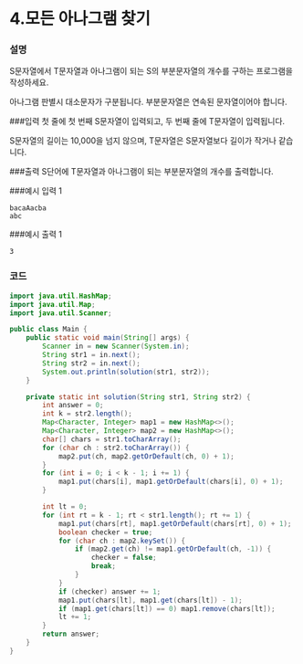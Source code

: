 # 4.모든 아나그램 찾기

### 설명
S문자열에서 T문자열과 아나그램이 되는 S의 부분문자열의 개수를 구하는 프로그램을 작성하세요.

아나그램 판별시 대소문자가 구분됩니다. 부분문자열은 연속된 문자열이어야 합니다.


###입력
첫 줄에 첫 번째 S문자열이 입력되고, 두 번째 줄에 T문자열이 입력됩니다.

S문자열의 길이는 10,000을 넘지 않으며, T문자열은 S문자열보다 길이가 작거나 같습니다.


###출력
S단어에 T문자열과 아나그램이 되는 부분문자열의 개수를 출력합니다.


###예시 입력 1
```
bacaAacba
abc
```
###예시 출력 1
```
3
```


### 코드 
```java
import java.util.HashMap;
import java.util.Map;
import java.util.Scanner;

public class Main {
    public static void main(String[] args) {
        Scanner in = new Scanner(System.in);
        String str1 = in.next();
        String str2 = in.next();
        System.out.println(solution(str1, str2));
    }

    private static int solution(String str1, String str2) {
        int answer = 0;
        int k = str2.length();
        Map<Character, Integer> map1 = new HashMap<>();
        Map<Character, Integer> map2 = new HashMap<>();
        char[] chars = str1.toCharArray();
        for (char ch : str2.toCharArray()) {
            map2.put(ch, map2.getOrDefault(ch, 0) + 1);
        }
        for (int i = 0; i < k - 1; i += 1) {
            map1.put(chars[i], map1.getOrDefault(chars[i], 0) + 1);
        }

        int lt = 0;
        for (int rt = k - 1; rt < str1.length(); rt += 1) {
            map1.put(chars[rt], map1.getOrDefault(chars[rt], 0) + 1);
            boolean checker = true;
            for (char ch : map2.keySet()) {
                if (map2.get(ch) != map1.getOrDefault(ch, -1)) {
                    checker = false;
                    break;
                }
            }
            if (checker) answer += 1;
            map1.put(chars[lt], map1.get(chars[lt]) - 1);
            if (map1.get(chars[lt]) == 0) map1.remove(chars[lt]);
            lt += 1;
        }
        return answer;
    }
}
```